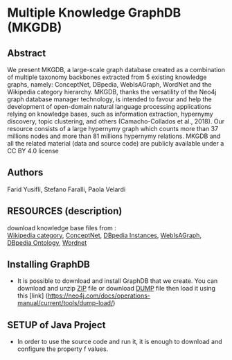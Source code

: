 # Multiple Knowledge GraphDB (MKGDB)

## Abstract
We present MKGDB, a large-scale graph database created as a combination of multiple taxonomy backbones extracted from 5 existing knowledge graphs, namely:  ConceptNet, DBpedia, WebIsAGraph, WordNet and the Wikipedia category hierarchy.  MKGDB, thanks the versatility of the Neo4j graph database manager technology, is intended to favour and help the development of open-domain natural language processing applications relying on knowledge bases, such as information extraction, hypernymy discovery, topic clustering, and others (Camacho-Collados et al., 2018). Our resource consists of a large hypernymy graph which counts more than 37 millions nodes and more than 81 millions hypernymy relations. MKGDB and all the related material (data and source code) are publicly available under a CC BY 4.0 license 

## Authors 
Farid Yusifli, Stefano Faralli, Paola Velardi

## RESOURCES (description)
  download knowledge base files from :  
   [Wikipedia category](http://downloads.dbpedia.org/3.9/en/skos_categories_en.nt.bz2), [ConceptNet](https://s3.amazonaws.com/conceptnet/downloads/2019/edges/conceptnet-assertions-5.7.0.csv.gz), [DBpedia Instances](http://downloads.dbpedia.org/3.9/en/instance_types_en.nt.bz2), [WebIsAGraph](https://drive.google.com/open?id=1iNe8BcUu5Ineu3IpmjQMn2e_f3MImOLI), [DBpedia Ontology](https://drive.google.com/open?id=1XwVkT40DvutyvXgyhOmUUMaW1rUJVFVc), [Wordnet](https://wordnet.princeton.edu/download/current-version)
  
## Installing GraphDB 
   - It is possible to download and install GraphDB that we create. You can download and unzip [ZIP](https://drive.google.com/open?id=1aREGClCuh8HRlaYya_-6Yuu2Itap4YbS) file or download [DUMP](https://drive.google.com/open?id=1Ytvzb0S1SXy3HxlitdXAnuafHqkrbJXs) file then load it using this [link] (https://neo4j.com/docs/operations-manual/current/tools/dump-load/) 
   
## SETUP of Java Project
  - In order to use the source code and run it, it is enough to download and configure the property f values.
